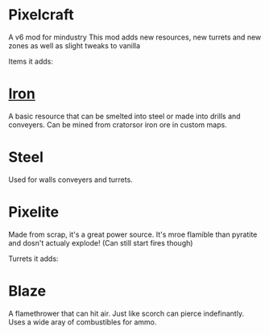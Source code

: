# Pixelcraft
A v6 mod for mindustry
This mod adds new resources, new turrets and new zones as well as slight tweaks to vanilla

Items it adds:

# [Iron](sprites/items/iron.png?raw=true)
A basic resource that can be smelted into steel or made into drills and conveyers. Can be mined from cratorsor iron ore in custom maps.

# Steel
Used for walls conveyers and turrets.

# Pixelite
Made from scrap, it's a great power source. It's mroe flamible than pyratite and dosn't actualy explode! (Can still start fires though)

Turrets it adds:

# Blaze
A flamethrower that can hit air. Just like scorch can pierce indefinantly. Uses a wide aray of combustibles for ammo.


